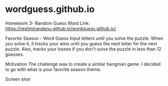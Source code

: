 # wordguess.github.io
Homework 3- Random Guess Word
Link: https://restimirandanu.github.io/wordguess.github.io/

Favorite Season - Word Guess
Input letters until you solve the puzzle. When you solve it, it tracks your wins until you guess the next letter for the next puzzle. Also, tracks your losses if you don't solve the puzzle in less than 12 guesses.

Motivation
The challenge was to create a similar hangman game. I decided to go with what is your favorite season theme. 

Screen shot




